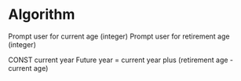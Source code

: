# Algorithm
Prompt user for current age (integer)
Prompt user for retirement age (integer)

CONST current year
Future year = current year plus (retirement age - current age)


